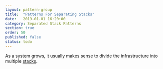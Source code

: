 ```yaml
---
layout: pattern-group
title:  "Patterns For Separating Stacks"
date:   2019-01-01 16:20:00
category: Separated Stack Patterns
section: true
order: 50
published: false
status: todo
---
```


As a system grows, it usually makes sense to divide the infrastructure into multiple [stacks](/patterns/core-stack/).


